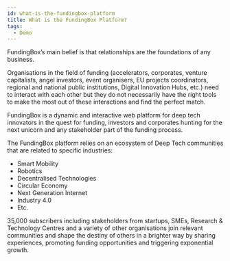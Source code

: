 ```yaml
---
id: what-is-the-fundingbox-platform
title: What is the FundingBox Platform?
tags:
  - Demo
---
```


FundingBox’s main belief is that relationships are the foundations of any business. 

Organisations in the field of funding (accelerators, corporates, venture capitalists, angel investors, event organisers, EU projects coordinators, regional and national public institutions, Digital Innovation Hubs, etc.) need to interact with each other but they do not necessarily have the right tools to make the most out of these interactions and find the perfect match.

FundingBox is a dynamic and interactive web platform for deep tech innovators in the quest for funding, investors and corporates hunting for the next unicorn and any stakeholder part of the funding process.

The FundingBox platform relies on an ecosystem of Deep Tech communities that are related to specific industries:
* Smart Mobility
* Robotics
* Decentralised Technologies
* Circular Economy
* Next Generation Internet
* Industry 4.0
* Etc.

35,000 subscribers including stakeholders from startups, SMEs, Research & Technology Centres and a variety of other organisations join relevant communities and shape the destiny of others in a brighter way by sharing experiences, promoting funding opportunities and triggering exponential growth.
